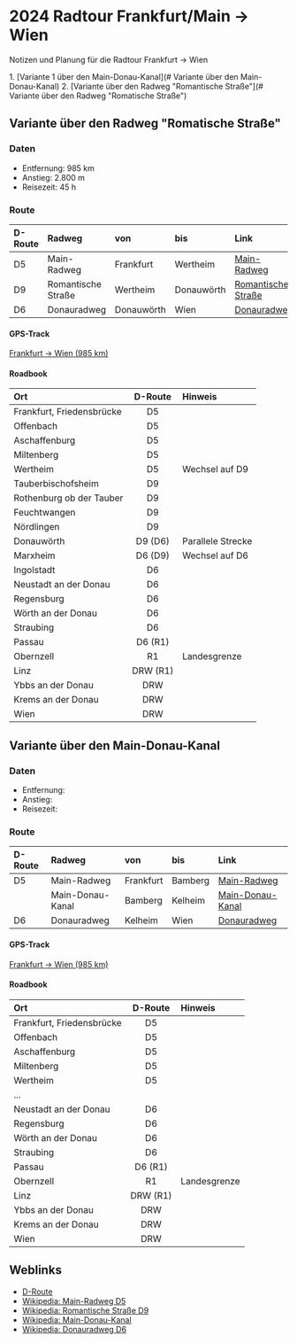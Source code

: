 [modeline]: # ( vim: set fenc=utf-8 filetype=markdown ts=3 sts=3 sw=3 expandtab: )
# 2024 Radtour Frankfurt/Main -> Wien

Notizen und Planung für die Radtour Frankfurt -> Wien

1. [Variante 1 über den Main-Donau-Kanal](# Variante über den Main-Donau-Kanal)
2. [Variante über den Radweg "Romantische Straße"](# Variante über den Radweg "Romatische Straße")

## Variante über den Radweg "Romatische Straße"

### Daten

- Entfernung: 985 km
- Anstieg: 2.800 m
- Reisezeit: 45 h

### Route

| D-Route | Radweg             | von        | bis        | Link                                                                            |
|:--------|:-------------------|:-----------|:-----------|:--------------------------------------------------------------------------------|
| D5      | Main-Radweg        | Frankfurt  | Wertheim   | [Main-Radweg](https://de.wikipedia.org/wiki/Main-Radweg)                        |
| D9      | Romantische Straße | Wertheim   | Donauwörth | [Romantische Straße](https://de.wikipedia.org/wiki/Romantische_Straße)          |  
| D6      | Donauradweg        | Donauwörth | Wien       | [Donauradweg](https://de.wikipedia.org/wiki/Donauradweg_(D6))                   |

#### GPS-Track
[Frankfurt -> Wien (985 km)](2024-radtour-wien_01.gpx)

#### Roadbook

| Ort                       | D-Route  | Hinweis           |
|:--------------------------|:--------:|:------------------|
| Frankfurt, Friedensbrücke | D5       |                   | 
| Offenbach                 | D5       |                   |
| Aschaffenburg             | D5       |                   |
| Miltenberg                | D5       |                   |
| Wertheim                  | D5       | Wechsel auf D9    |
| Tauberbischofsheim        | D9       |                   | 
| Rothenburg ob der Tauber  | D9       |                   |
| Feuchtwangen              | D9       |                   |
| Nördlingen                | D9       |                   |
| Donauwörth                | D9 (D6)  | Parallele Strecke |
| Marxheim                  | D6 (D9)  | Wechsel auf D6    |
| Ingolstadt                | D6       |                   |  
| Neustadt an der Donau     | D6       |                   | 
| Regensburg                | D6       |                   |
| Wörth an der Donau        | D6       |                   |
| Straubing                 | D6       |                   |
| Passau                    | D6 (R1)  |                   |
| Obernzell                 | R1       | Landesgrenze      |
| Linz                      | DRW (R1) |                   | 
| Ybbs an der Donau         | DRW      |                   |
| Krems an der Donau        | DRW      |                   |
| Wien                      | DRW      |                   |

## Variante über den Main-Donau-Kanal

### Daten

- Entfernung: 
- Anstieg: 
- Reisezeit:

### Route

| D-Route | Radweg             | von        | bis        | Link                                                                            |
|:--------|:-------------------|:-----------|:-----------|:--------------------------------------------------------------------------------|
| D5      | Main-Radweg        | Frankfurt  | Bamberg    | [Main-Radweg](https://de.wikipedia.org/wiki/Main-Radweg)                        |
|         | Main-Donau-Kanal   | Bamberg    | Kelheim    | [Main-Donau-Kanal](https://de.wikipedia.org/wiki/Main-Donau-Kanal)              |
| D6      | Donauradweg        | Kelheim    | Wien       | [Donauradweg](https://de.wikipedia.org/wiki/Donauradweg_(D6))                   |

#### GPS-Track
[Frankfurt -> Wien (985 km)](2024-radtour-wien_02.gpx)

#### Roadbook

| Ort                       | D-Route  | Hinweis           |
|:--------------------------|:--------:|:------------------|
| Frankfurt, Friedensbrücke | D5       |                   | 
| Offenbach                 | D5       |                   |
| Aschaffenburg             | D5       |                   |
| Miltenberg                | D5       |                   |
| Wertheim                  | D5       |                   |
|  ...                      |          |                   |
| Neustadt an der Donau     | D6       |                   | 
| Regensburg                | D6       |                   |
| Wörth an der Donau        | D6       |                   |
| Straubing                 | D6       |                   |
| Passau                    | D6 (R1)  |                   |
| Obernzell                 | R1       | Landesgrenze      |
| Linz                      | DRW (R1) |                   | 
| Ybbs an der Donau         | DRW      |                   |
| Krems an der Donau        | DRW      |                   |
| Wien                      | DRW      |                   |


## Weblinks

- [D-Route](https://de.wikipedia.org/wiki/D-Route)
- [Wikipedia: Main-Radweg D5](https://de.wikipedia.org/wiki/Main-Radweg)
- [Wikipedia: Romantische Straße D9](https://de.wikipedia.org/wiki/Romantische_Straße)
- [Wikipedia: Main-Donau-Kanal](https://de.wikipedia.org/wiki/Main-Donau-Kanal)
- [Wikipedia: Donauradweg D6](https://de.wikipedia.org/wiki/Donauradweg_(D6))
